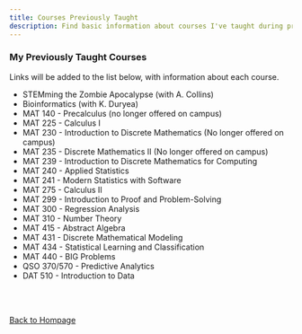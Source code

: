 ```yaml
---
title: Courses Previously Taught
description: Find basic information about courses I've taught during previous semesters, including course syllabi and notes.
---
```


### My Previously Taught Courses

Links will be added to the list below, with information about each course.  
+ STEMming the Zombie Apocalypse (with A. Collins)
+ Bioinformatics (with K. Duryea)
+ MAT 140 - Precalculus (no longer offered on campus)
+ MAT 225 - Calculus I
+ MAT 230 - Introduction to Discrete Mathematics (No longer offered on campus)
+ MAT 235 - Discrete Mathematics II (No longer offered on campus)
+ MAT 239 - Introduction to Discrete Mathematics for Computing
+ MAT 240 - Applied Statistics
+ MAT 241 - Modern Statistics with Software
+ MAT 275 - Calculus II
+ MAT 299 - Introduction to Proof and Problem-Solving
+ MAT 300 - Regression Analysis
+ MAT 310 - Number Theory
+ MAT 415 - Abstract Algebra
+ MAT 431 - Discrete Mathematical Modeling
+ MAT 434 - Statistical Learning and Classification
+ MAT 440 - BIG Problems
+ QSO 370/570 - Predictive Analytics
+ DAT 510 - Introduction to Data

<br/><br/>

[Back to Hompage](https://agmath.github.io/)


